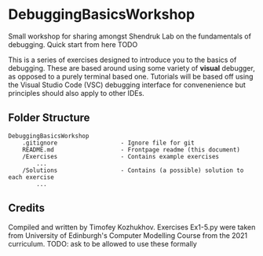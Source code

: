 # DebuggingBasicsWorkshop
Small workshop for sharing amongst Shendruk Lab on the fundamentals of debugging.
Quick start from here TODO

This is a series of exercises designed to introduce you to the basics of debugging.
These are based around using some variety of **visual** debugger, as opposed to a purely terminal based one.
Tutorials will be based off using the Visual Studio Code (VSC) debugging interface for convenenience but principles should also apply to other IDEs.

## Folder Structure
```
DebuggingBasicsWorkshop
    .gitignore                  - Ignore file for git 
    README.md                   - Frontpage readme (this document)
    /Exercises                  - Contains example exercises
        ...
    /Solutions                  - Contains (a possible) solution to each exercise
        ...
```

## Credits
Compiled and written by Timofey Kozhukhov.
Exercises Ex1-5.py were taken from University of Edinburgh's Computer Modelling Course from the 2021 curriculum.
TODO: ask to be allowed to use these formally
